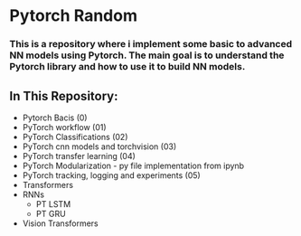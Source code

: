 # Pytorch Random

### This is a repository where i implement some basic to advanced NN models using Pytorch. The main goal is to understand the Pytorch library and how to use it to build NN models.

## In This Repository:
- Pytorch Bacis (0)
- PyTorch workflow (01)
- PyTorch Classifications (02)
- PyTorch cnn models and torchvision (03)
- PyTorch transfer learning (04)
- PyTorch Modularization - py file implementation from ipynb
- PyTorch tracking, logging and experiments (05)
- Transformers
- RNNs
    - PT LSTM
    - PT GRU
- Vision Transformers